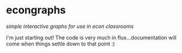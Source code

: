 econgraphs
==========

_simple interactive graphs for use in econ classrooms_

I'm just starting out! The code is very much in flux...documentation will come when things settle down to that point :)
